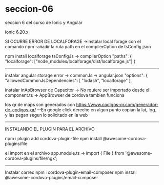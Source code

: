 # seccion-06
seccion 6 del curso de Ionic y Angular

ionic 6.20.x


SI OCURRE ERROR DE LOCALFORAGE
->instalar local forage con el comando npm
-añadir la ruta path en el compilerOption de tsConfig json

npm install localforage
tsConfigJs -> compilerOption
"paths": {
  "localforage": ["node_modules/localforage/dist/localforage.js"]
}
___________________________
instalar angular storage
 error -> commonJs -> angular.json
 "options": {
            "allowedCommonJsDependencies": [
              "lodash",
              "localforage"
           ],

instalar inApBrowser de Capacitor
-> No rquiere ser importado desde el component.ts
-> AppBrowser de cordova tambien funciona

los qr de maps son generados con
https://www.codigos-qr.com/generador-de-codigos-qr/
--En google click derecho en algun punto copian la lat, log.. y las pegan segun lo solicitado en la web

________________________________

INSTALANDO EL PLUGIN PARA EL ARCHIVO

npm i plugin add cordova-plugin-file
npm install @awesome-cordova-plugins/file

el import en el archivo app.module.ts
-> import { File } from '@awesome-cordova-plugins/file/ngx';

___________________________

Instalar correo
npm i cordova-plugin-email-composer
npm install @awesome-cordova-plugins/email-composer
